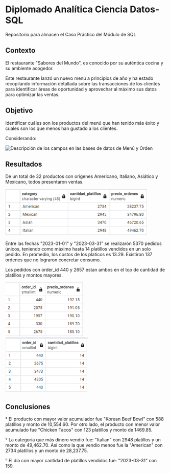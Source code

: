 # Diplomado Analítica Ciencia Datos-SQL
Repositorio para almacen el Caso Práctico del Módulo de SQL

## Contexto
El restaurante "Sabores del Mundo", es conocido por su auténtica cocina y su ambiente acogedor.

Este restaurante lanzó un nuevo menú a principios de año y ha estado recopilando información detallada sobre las transacciones de los clientes para identificar áreas de oportunidad y aprovechar al máximo sus datos para optimizar las ventas.

## Objetivo
Identificar cuáles son los productos del menú que han tenido más éxito y cuales son los que menos han gustado a los clientes.

Considerando:

![Descripción de los campos en las bases de datos de Menú y Orden](Img/Ejercicio_práctico_SQL-1.jpg)

## Resultados
De un total de 32 productos con origenes Americano, Italiano, Asiático y Mexicano, todos presentaron ventas. 

![categorias por cantidad de platillos y monto de venta](Img/Categorias-1.PNG)

Entre las fechas "2023-01-01" y "2023-03-31" se realizarón 5370 pedidos únicos, teniendo como máximo hasta 14 platillos vendidos en un solo pedido. En prómedio, los costos de los platicos es 13.29. Existiron 137 ordenes que no lograron concretar consumo. 

Los pedidos con order_id 440 y 2657 estan ambos en el top de cantidad de platillos y montos mayores.

![Pedidos con mayor monto de venta](Img/image-1.png) ![Pedidos con mayor cantidad de platillos](image.png)

## Conclusiones

° El producto con mayor valor acumulador fue "Korean Beef Bowl" con 588 platillos y monto de 10,554.60. Por otro lado, el producto con menor valor acumulado fue "Chicken Tacos" con 123 platillos y monto de 1469.85.

° La categoría que más dinero vendio fue: "Italian" con 2948 platillos y un monto de 49,462.70. Así como la que vendio menos fue la "American" con 2734 platillos y un monto de 28,237.75.

° El día con mayor cantidad de platillos vendidos fue: "2023-03-31" con 159.